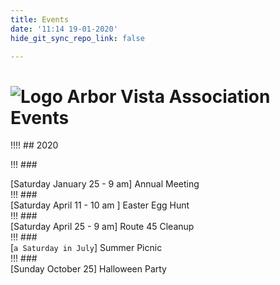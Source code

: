 ```yaml
---
title: Events
date: '11:14 19-01-2020'
hide_git_sync_repo_link: false

---
```


[Logo]: /images/Oak_Tree2_100.png
# ![Logo] Arbor Vista Association Events
!!!! ## 2020

!!! ### <div class="bg-secondary">[Saturday January 25 - 9 am] Annual Meeting</div>
!!! ### <div class="bg-secondary">[Saturday April 11 - 10 am ] Easter Egg Hunt</div>
!!! ### <div class="bg-secondary">[Saturday April 25 - 9 am] Route 45 Cleanup</div>
!!! ### <div class="bg-secondary">[`a Saturday in July`] Summer Picnic</div>
!!! ### <div class="bg-secondary">[Sunday October 25] Halloween Party</div> 



